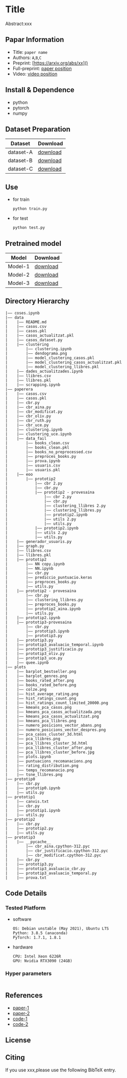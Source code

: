 Title
===
Abstract:xxx
## Papar Information
- Title:  `paper name`
- Authors:  `A`,`B`,`C`
- Preprint: [https://arxiv.org/abs/xx]()
- Full-preprint: [paper position]()
- Video: [video position]()

## Install & Dependence
- python
- pytorch
- numpy

## Dataset Preparation
| Dataset | Download |
| ---     | ---   |
| dataset-A | [download]() |
| dataset-B | [download]() |
| dataset-C | [download]() |

## Use
- for train
  ```
  python train.py
  ```
- for test
  ```
  python test.py
  ```
## Pretrained model
| Model | Download |
| ---     | ---   |
| Model-1 | [download]() |
| Model-2 | [download]() |
| Model-3 | [download]() |


## Directory Hierarchy
```
|—— coses.ipynb
|—— data
|    |—— README.md
|    |—— casos.csv
|    |—— casos.pkl
|    |—— casos_actualitzat.pkl
|    |—— casos_dataset.py
|    |—— clustering
|        |—— clustering.ipynb
|        |—— dendograma.png
|        |—— model_clustering_casos.pkl
|        |—— model_clustering_casos_actualitzat.pkl
|        |—— model_clustering_llibres.pkl
|    |—— dades_actualitzades.ipynb
|    |—— llibres.csv
|    |—— llibres.pkl
|    |—— scrapping.ipynb
|—— paperera
|    |—— casos.csv
|    |—— casos.pkl
|    |—— cbr.py
|    |—— cbr_aina.py
|    |—— cbr_modificat.py
|    |—— cbr_oliv.py
|    |—— cbr_ruth.py
|    |—— cbr_uce.py
|    |—— clustering.ipynb
|    |—— clustering_uce.ipynb
|    |—— data_fail
|        |—— books_clean.csv
|        |—— books_clean.pkl
|        |—— books_no_preprocessed.csv
|        |—— preproces_books.py
|        |—— prova.ipynb
|        |—— usuaris.csv
|        |—— usuaris.pkl
|    |—— eoo
|        |—— prototip2
|            |—— cbr 2.py
|            |—— cbr.py
|            |—— prototip2 - provesaina
|                |—— cbr 2.py
|                |—— cbr.py
|                |—— clustering_llibres 2.py
|                |—— clustering_llibres.py
|                |—— prototip2.ipynb
|                |—— utils 2.py
|                |—— utils.py
|            |—— prototip2.ipynb
|            |—— utils 2.py
|            |—— utils.py
|    |—— generador_usuaris.py
|    |—— graph.py
|    |—— llibres.csv
|    |—— llibres.pkl
|    |—— prototip2
|        |—— NN copy.ipynb
|        |—— NN.ipynb
|        |—— cbr.py
|        |—— prediccio_puntuacio.keras
|        |—— preproces_books.py
|        |—— utils.py
|    |—— prototip2 - provesaina
|        |—— cbr.py
|        |—— clustering_llibres.py
|        |—— preproces_books.py
|        |—— prototip2_aina.ipynb
|        |—— utils.py
|    |—— prototip2.ipynb
|    |—— prototip3-provesaina
|        |—— cbr.py
|        |—— prototip3.ipynb
|        |—— prototip3.py
|    |—— prototip3.py
|    |—— prototip3_avaluacio_temporal.ipynb
|    |—— prototip3_justificacio.py
|    |—— prototip3_oliv.py
|    |—— prototip3_uce.py
|    |—— quee.ipynb
|—— plots
|    |—— barplot_bestseller.png
|    |—— barplot_genres.png
|    |—— books_rated_after.png
|    |—— books_rated_before.png
|    |—— colze.png
|    |—— hist_average_rating.png
|    |—— hist_ratings_count.png
|    |—— hist_ratings_count_limited_20000.png
|    |—— kmeans_pca_casos.png
|    |—— kmeans_pca_casos_actualitzada.png
|    |—— kmeans_pca_casos_actualitzat.png
|    |—— kmeans_pca_llibres.png
|    |—— numero_posicions_vector_abans.png
|    |—— numero_posicions_vector_despres.png
|    |—— pca_casos_cluster_3d.html
|    |—— pca_llibres.png
|    |—— pca_llibres_cluster_3d.html
|    |—— pca_llibres_cluster_after.png
|    |—— pca_llibres_cluster_before.jpg
|    |—— plots.ipynb
|    |—— puntuacions_recomanacions.png
|    |—— rating_distribution.png
|    |—— temps_recomanacio.png
|    |—— tsne_llibres.png
|—— prototip0
|    |—— cbr.py
|    |—— prototip0.ipynb
|    |—— utils.py
|—— prototip1
|    |—— canvis.txt
|    |—— cbr.py
|    |—— prototip1.ipynb
|    |—— utils.py
|—— prototip2
|    |—— cbr.py
|    |—— prototip2.py
|    |—— utils.py
|—— prototip3
|    |—— __pycache__
|        |—— cbr_aina.cpython-312.pyc
|        |—— cbr_justificacio.cpython-312.pyc
|        |—— cbr_modificat.cpython-312.pyc
|    |—— cbr.py
|    |—— prototip3.py
|    |—— prototip3_avaluacio_cbr.py
|    |—— prototip3_avaluacio_temporal.py
|    |—— prova.txt
```
## Code Details
### Tested Platform
- software
  ```
  OS: Debian unstable (May 2021), Ubuntu LTS
  Python: 3.8.5 (anaconda)
  PyTorch: 1.7.1, 1.8.1
  ```
- hardware
  ```
  CPU: Intel Xeon 6226R
  GPU: Nvidia RTX3090 (24GB)
  ```
### Hyper parameters
```
```
## References
- [paper-1]()
- [paper-2]()
- [code-1](https://github.com)
- [code-2](https://github.com)
  
## License

## Citing
If you use xxx,please use the following BibTeX entry.
```
```
